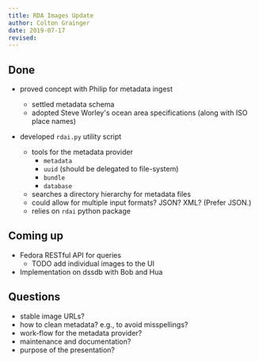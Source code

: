 ```yaml
---
title: RDA Images Update
author: Colton Grainger
date: 2019-07-17
revised:
---
```


## Done

- proved concept with Philip for metadata ingest
    - settled metadata schema
    - adopted Steve Worley's ocean area specifications (along with ISO place names)

- developed `rdai.py` utility script
    - tools for the metadata provider
        - `metadata`
        - `uuid` (should be delegated to file-system)
        - `bundle`
        - `database`
    - searches a directory hierarchy for metadata files
    - could allow for multiple input formats? JSON? XML? (Prefer JSON.)
    - relies on `rdai` python package

## Coming up

- Fedora RESTful API for queries
    - TODO add individual images to the UI
- Implementation on dssdb with Bob and Hua

## Questions

- stable image URLs?
- how to clean metadata? e.g., to avoid misspellings?
- work-flow for the metadata provider?
- maintenance and documentation?
- purpose of the presentation?
